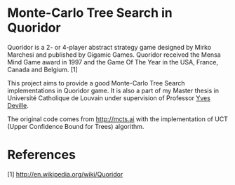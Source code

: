 Monte-Carlo Tree Search in Quoridor
================

Quoridor is a 2- or 4-player abstract strategy game designed by Mirko Marchesi and published by Gigamic Games. Quoridor received the Mensa Mind Game award in 1997 and the Game Of The Year in the USA, France, Canada and Belgium. [1]

This project aims to provide a good Monte-Carlo Tree Search implementations in Quoridor game. It is also a part of my Master thesis in Université Catholique de Louvain under supervision of Professor [Yves Deville](www.info.ucl.ac.be/~yde/‎ "Professor Yves Deville from University of Louvain").

The original code comes from http://mcts.ai with the implementation of UCT (Upper Confidence Bound for Trees) algorithm.

# References
[1] http://en.wikipedia.org/wiki/Quoridor
